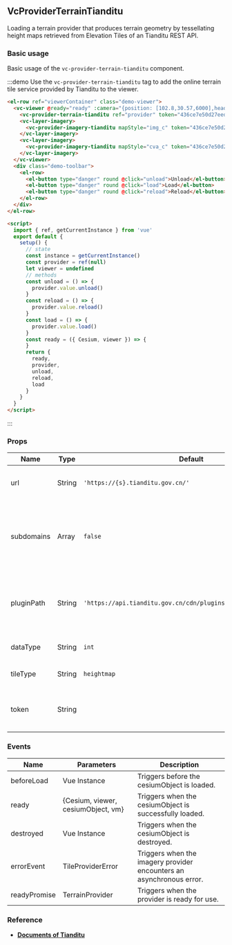## VcProviderTerrainTianditu

Loading a terrain provider that produces terrain geometry by tessellating height maps retrieved from Elevation Tiles of an Tianditu REST API.

### Basic usage

Basic usage of the `vc-provider-terrain-tianditu` component.

:::demo Use the `vc-provider-terrain-tianditu` tag to add the online terrain tile service provided by Tianditu to the viewer.

```html
<el-row ref="viewerContainer" class="demo-viewer">
  <vc-viewer @ready="ready" :camera="{position: [102.8,30.57,6000],heading: 162, pitch: -18.25, roll: 0.05}">
    <vc-provider-terrain-tianditu ref="provider" token="436ce7e50d27eede2f2929307e6b33c0"></vc-provider-terrain-tianditu>
    <vc-layer-imagery>
      <vc-provider-imagery-tianditu mapStyle="img_c" token="436ce7e50d27eede2f2929307e6b33c0"></vc-provider-imagery-tianditu>
    </vc-layer-imagery>
    <vc-layer-imagery>
      <vc-provider-imagery-tianditu mapStyle="cva_c" token="436ce7e50d27eede2f2929307e6b33c0"></vc-provider-imagery-tianditu>
    </vc-layer-imagery>
  </vc-viewer>
  <div class="demo-toolbar">
    <el-row>
      <el-button type="danger" round @click="unload">Unload</el-button>
      <el-button type="danger" round @click="load">Load</el-button>
      <el-button type="danger" round @click="reload">Reload</el-button>
    </el-row>
  </div>
</el-row>

<script>
  import { ref, getCurrentInstance } from 'vue'
  export default {
    setup() {
      // state
      const instance = getCurrentInstance()
      const provider = ref(null)
      let viewer = undefined
      // methods
      const unload = () => {
        provider.value.unload()
      }
      const reload = () => {
        provider.value.reload()
      }
      const load = () => {
        provider.value.load()
      }
      const ready = ({ Cesium, viewer }) => {
      }
      return {
        ready,
        provider,
        unload,
        reload,
        load
      }
    }
  }
</script>
```

:::

### Props

<!-- prettier-ignore -->
| Name | Type | Default | Description |
| ---- | ---- | ------- | ----------- |
| url | String | `'https://{s}.tianditu.gov.cn/'` | `required` Specify the service address. |
| subdomains | Array | `false` | `['t0', 't1', 't2', 't3', 't4', 't5', 't6', 't7']` Specify the polling subdomain name. |
| pluginPath | String | `'https://api.tianditu.gov.cn/cdn/plugins/cesium/cesiumTdt.js'` | `optional` Specify the address of the Tiantu terrain plugin library. |
| dataType | String | `int` | `optional` Specify the data type. |
| tileType | String | `heightmap` | `optional` Specify the tile type. |
| token | String | | `optional` Specify the Tiantu service secret key. |

### Events

| Name         | Parameters                         | Description                                                          |
| ------------ | ---------------------------------- | -------------------------------------------------------------------- |
| beforeLoad   | Vue Instance                       | Triggers before the cesiumObject is loaded.                          |
| ready        | {Cesium, viewer, cesiumObject, vm} | Triggers when the cesiumObject is successfully loaded.               |
| destroyed    | Vue Instance                       | Triggers when the cesiumObject is destroyed.                         |
| errorEvent   | TileProviderError                  | Triggers when the imagery provider encounters an asynchronous error. |
| readyPromise | TerrainProvider                    | Triggers when the provider is ready for use.                         |

### Reference

- **[Documents of Tianditu](http://lbs.tianditu.gov.cn/docs/#/sanwei/)**
